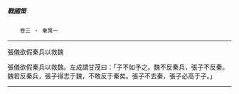 

##### 戰國策
　　`卷三 ‧ 秦策一`

* * *

張儀欲假秦兵以救魏

張儀欲假秦兵以救魏。左成謂甘茂曰：「子不如予之。魏不反秦兵，張子不反秦。魏若反秦兵，張子得志于魏，不敢反于秦矣。張子不去秦，張子必高于子。」

* * *

